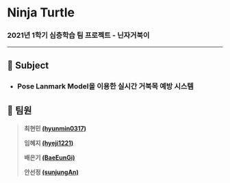 # Ninja Turtle

### 2021년 1학기 심층학습 팀 프로젝트 - 닌자거북이

---

## :turtle: Subject 

* ### Pose Lanmark Model을 이용한 실시간 거북목 예방 시스템

## :turtle: 팀원

> **최현민 [(hyunmin0317)](https://github.com/hyunmin0317?tab=repositories)**
>
> **임혜지 [(hyeji1221)](https://github.com/hyeji1221)**
>
> **배은기 [(BaeEunGi)](https://github.com/BaeEunGi)**
>
> **안선정 [(sunjungAn)](https://github.com/sunjungAn)**
